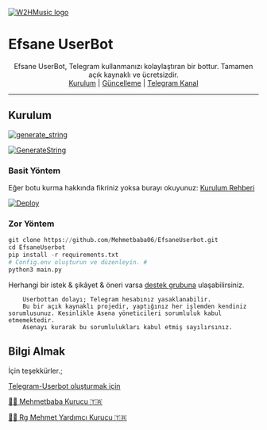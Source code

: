  [![W2HMusic logo](https://i.ibb.co/FsZh9TH/IMG-20210601-140048-485.jpg)](https://t.me/EfsaneUserbot)
 
  <h1>Efsane UserBot</h1>
</div>
<p align="center">
    Efsane UserBot, Telegram kullanmanızı kolaylaştıran bir bottur. Tamamen açık kaynaklı ve ücretsizdir.
    <br>
        <a href="https://github.com/Mehmetbaba06/EfsaneUserbot/blob/master/README.md#kurulum">Kurulum</a> |
        <a href="https://t.me/EfsaneUserbot/G%C3%BCncelleme">Güncelleme</a> |
        <a href="https://t.me/EfsaneUserbot">Telegram Kanal</a>
    <br>
</p>

----

## Kurulum
<a href="https://replit.com/@Mehmetbaba06/GenerateStringSession#poetry.lock"><img src="https://img.shields.io/badge/run-string__session.py-blue?style=for-the-badge&logo=repl.it" alt="generate_string" /></a>

[![GenerateString](https://img.shields.io/badge/repl.it-generateString-yellowgreen)](https://replit.com/@Mehmetbaba06/installer-2) 

### Basit Yöntem
Eğer botu kurma hakkında fikriniz yoksa burayı okuyunuz: [Kurulum Rehberi](https://github.com/Quiec/AsenaUserBot/wiki/Kurulum/)

[![Deploy](https://www.herokucdn.com/deploy/button.svg)](https://heroku.com/deploy?template=https://github.com/Mehmetbaba06/EfsaneUserbot)
### Zor Yöntem
```python
git clone https://github.com/Mehmetbaba06/EfsaneUserbot.git
cd EfsaneUserbot
pip install -r requirements.txt
# Config.env oluşturun ve düzenleyin. #
python3 main.py
```
 
Herhangi bir istek & şikâyet & öneri varsa [destek grubuna](https://t.me/EfsaneUserbot) ulaşabilirsiniz.

```
    Userbottan dolayı; Telegram hesabınız yasaklanabilir.
    Bu bir açık kaynaklı projedir, yaptığınız her işlemden kendiniz sorumlusunuz. Kesinlikle Asena yöneticileri sorumluluk kabul etmemektedir.
    Asenayı kurarak bu sorumlulukları kabul etmiş sayılırsınız.
```

## Bilgi Almak
İçin teşekkürler.;

[Telegram-Userbot oluşturmak için](https://github.com/Mehmetbaba06/Bilgi)

[👨‍💻 Mehmetbaba Kurucu 🇹🇷](https://t.me/EfsaneStar)

[👨‍💻 Rg Mehmet Yardımcı Kurucu 🇹🇷](https://t.me/mehmett_12)
